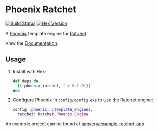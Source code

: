 # Phoenix Ratchet

[![Build Status][travis-img]][travis] [![Hex Version][hex-img]][hex]

[travis-img]: https://travis-ci.org/iamvery/phoenix_ratchet.svg?branch=master
[travis]: https://travis-ci.org/iamvery/phoenix_ratchet
[hex-img]: https://img.shields.io/hexpm/v/phoenix_ratchet.svg
[hex]: https://hex.pm/packages/phoenix_ratchet

A [Phoenix][phoenix] template engine for [Ratchet][ratchet].

View the [Documentation][docs].

## Usage

1. Install with Hex:

   ```elixir
   def deps do
     [{:phoenix_ratchet, "~> 0.2.0"}]
   end
   ```

1. Configure Phoenix in `config/config.exs` to use the Ratchet engine:

   ```elixir
   config :phoenix, :template_engines,
     ratchet: Ratchet.Phoenix.Engine
   ```

An example project can be found at [iamvery/example-ratchet-app][example].


[phoenix]: http://www.phoenixframework.org/
[ratchet]: https://github.com/iamvery/ratchet
[example]: https://github.com/iamvery/example-ratchet-app
[docs]: https://hexdocs.pm/phoenix_ratchet
